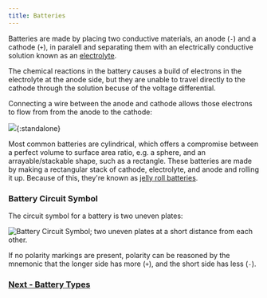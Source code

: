 ```yaml
---
title: Batteries
---
```


Batteries are made by placing two conductive materials, an anode (`-`) and a cathode (`+`), in paralell and separating them with an electrically conductive solution known as an [electrolyte](https://en.wikipedia.org/wiki/Electrolyte).

The chemical reactions in the battery causes a build of electrons in the electrolyte at the anode side, but they are unable to travel directly to the cathode through the solution becuse of the voltage differential. 

Connecting a wire between the anode and cathode allows those electrons to flow from from the anode to the cathode:

![](../Battery_Diagram.svg){:standalone}

Most common batteries are cylindrical, which offers a compromise between a perfect volume to surface area ratio, e.g. a sphere, and an arrayable/stackable shape, such as a rectangle. These batteries are made by making a rectangular stack of cathode, electrolyte, and anode and rolling it up. Because of this, they're known as [jelly roll batteries](https://en.wikipedia.org/wiki/Jelly_roll_(battery)).

### Battery Circuit Symbol

The circuit symbol for a battery is two uneven plates:

![Battery Circuit Symbol; two uneven plates at a short distance from each other.](/Common_Files/Wilderness_Labs_Dev_Camp.svg)

<!-- ![Battery Circuit Symbol; two uneven plates at a short distance from each other.](/Common_Files/SingleCell_Battery.svg){:standalone}

Batteries that have more than one cell, or a battery pack, have the plates repeated:

![](/Common_Files/MultiCell_Battery.svg){:standalone}

In some circuit diagrams, they have polarity markings:

![](/Common_Files/SingleCell_Battery_w_Polarity.svg){:standalone}

![](/Common_Files/MultiCell_Battery_w_Polarity.svg){:standalone} -->

If no polarity markings are present, polarity can be reasoned by the mnemonic that the longer side has more (`+`), and the short side has less (`-`).

### [Next - Battery Types](../Battery_Types)

<br/>